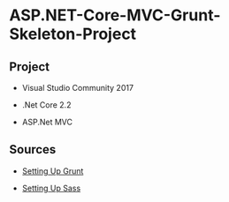 # ASP.NET-Core-MVC-Grunt-Skeleton-Project

## Project

* Visual Studio Community 2017

* .Net Core 2.2

* ASP.Net MVC


## Sources

* [Setting Up Grunt](https://docs.microsoft.com/en-us/aspnet/core/client-side/using-grunt?view=aspnetcore-2.2)

* [Setting Up Sass](https://dzone.com/articles/how-to-use-sass-in-aspnet-core-20-mvc)
